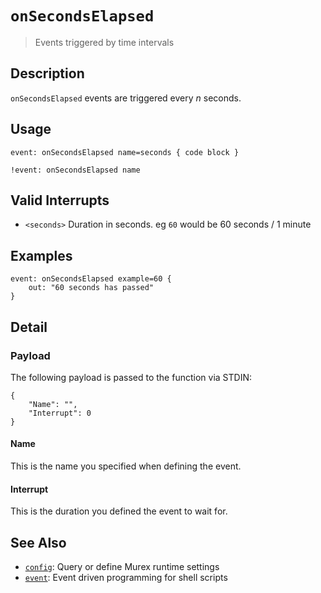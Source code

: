 # `onSecondsElapsed`

> Events triggered by time intervals

## Description

`onSecondsElapsed` events are triggered every _n_ seconds.

## Usage

    event: onSecondsElapsed name=seconds { code block }

    !event: onSecondsElapsed name

## Valid Interrupts

- `<seconds>`
  Duration in seconds. eg `60` would be 60 seconds / 1 minute

## Examples

    event: onSecondsElapsed example=60 {
        out: "60 seconds has passed"
    }

## Detail

### Payload

The following payload is passed to the function via STDIN:

    {
        "Name": "",
        "Interrupt": 0
    }

#### Name

This is the name you specified when defining the event.

#### Interrupt

This is the duration you defined the event to wait for.

## See Also

- [`config`](/commands/config.md):
  Query or define Murex runtime settings
- [`event`](/commands/event.md):
  Event driven programming for shell scripts

